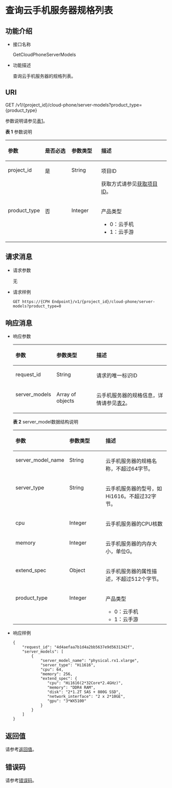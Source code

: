 # 查询云手机服务器规格列表<a name="ZH-CN_TOPIC_0152279483"></a>

## 功能介绍<a name="section589752114383"></a>

-   接口名称

    GetCloudPhoneServerModels

-   功能描述

    查询云手机服务器的规格列表。


## URI<a name="section2090513219384"></a>

GET /v1/\{project\_id\}/cloud-phone/server-models?product\_type=\{product\_type\}

参数说明请参见[表1](#table89093214388)。

**表 1**  参数说明

<a name="table89093214388"></a>
<table><thead align="left"><tr id="row62812217381"><th class="cellrowborder" valign="top" width="18.05%" id="mcps1.2.5.1.1"><p id="p328192217383"><a name="p328192217383"></a><a name="p328192217383"></a>参数</p>
</th>
<th class="cellrowborder" valign="top" width="17.64%" id="mcps1.2.5.1.2"><p id="p102972215388"><a name="p102972215388"></a><a name="p102972215388"></a>是否必选</p>
</th>
<th class="cellrowborder" valign="top" width="18.9%" id="mcps1.2.5.1.3"><p id="p1529102216380"><a name="p1529102216380"></a><a name="p1529102216380"></a>参数类型</p>
</th>
<th class="cellrowborder" valign="top" width="45.410000000000004%" id="mcps1.2.5.1.4"><p id="p15291822143820"><a name="p15291822143820"></a><a name="p15291822143820"></a>描述</p>
</th>
</tr>
</thead>
<tbody><tr id="row629922143820"><td class="cellrowborder" valign="top" width="18.05%" headers="mcps1.2.5.1.1 "><p id="p42902217385"><a name="p42902217385"></a><a name="p42902217385"></a>project_id</p>
</td>
<td class="cellrowborder" valign="top" width="17.64%" headers="mcps1.2.5.1.2 "><p id="p129102213389"><a name="p129102213389"></a><a name="p129102213389"></a>是</p>
</td>
<td class="cellrowborder" valign="top" width="18.9%" headers="mcps1.2.5.1.3 "><p id="p7633781"><a name="p7633781"></a><a name="p7633781"></a>String</p>
</td>
<td class="cellrowborder" valign="top" width="45.410000000000004%" headers="mcps1.2.5.1.4 "><p id="p18834193641812"><a name="p18834193641812"></a><a name="p18834193641812"></a>项目ID</p>
<p id="p144526355401"><a name="p144526355401"></a><a name="p144526355401"></a>获取方式请参见<a href="获取项目ID.md">获取项目ID</a>。</p>
</td>
</tr>
<tr id="row166825415355"><td class="cellrowborder" valign="top" width="18.05%" headers="mcps1.2.5.1.1 "><p id="p36814546354"><a name="p36814546354"></a><a name="p36814546354"></a>product_type</p>
</td>
<td class="cellrowborder" valign="top" width="17.64%" headers="mcps1.2.5.1.2 "><p id="p15681154193516"><a name="p15681154193516"></a><a name="p15681154193516"></a>否</p>
</td>
<td class="cellrowborder" valign="top" width="18.9%" headers="mcps1.2.5.1.3 "><p id="p36865423511"><a name="p36865423511"></a><a name="p36865423511"></a>Integer</p>
</td>
<td class="cellrowborder" valign="top" width="45.410000000000004%" headers="mcps1.2.5.1.4 "><p id="p76812540358"><a name="p76812540358"></a><a name="p76812540358"></a>产品类型</p>
<a name="ul108271619193610"></a><a name="ul108271619193610"></a><ul id="ul108271619193610"><li>0：云手机</li><li>1：云手游</li></ul>
</td>
</tr>
</tbody>
</table>

## 请求消息<a name="section13924021123815"></a>

-   请求参数

    无

-   请求样例

    ```
    GET https://{CPH Endpoint}/v1/{project_id}/cloud-phone/server-models?product_type=0
    ```


## 响应消息<a name="section13928152112384"></a>

-   响应参数

    <a name="table393352117388"></a>
    <table><thead align="left"><tr id="row202912222387"><th class="cellrowborder" valign="top" width="26.652665266526654%" id="mcps1.1.4.1.1"><p id="p729222173811"><a name="p729222173811"></a><a name="p729222173811"></a>参数</p>
    </th>
    <th class="cellrowborder" valign="top" width="25.95259525952595%" id="mcps1.1.4.1.2"><p id="p829152253812"><a name="p829152253812"></a><a name="p829152253812"></a>参数类型</p>
    </th>
    <th class="cellrowborder" valign="top" width="47.394739473947396%" id="mcps1.1.4.1.3"><p id="p529822163819"><a name="p529822163819"></a><a name="p529822163819"></a>描述</p>
    </th>
    </tr>
    </thead>
    <tbody><tr id="row1029172212382"><td class="cellrowborder" valign="top" width="26.652665266526654%" headers="mcps1.1.4.1.1 "><p id="p52912215385"><a name="p52912215385"></a><a name="p52912215385"></a>request_id</p>
    </td>
    <td class="cellrowborder" valign="top" width="25.95259525952595%" headers="mcps1.1.4.1.2 "><p id="p152902210387"><a name="p152902210387"></a><a name="p152902210387"></a>String</p>
    </td>
    <td class="cellrowborder" valign="top" width="47.394739473947396%" headers="mcps1.1.4.1.3 "><p id="p1429122143814"><a name="p1429122143814"></a><a name="p1429122143814"></a>请求的唯一标识ID</p>
    </td>
    </tr>
    <tr id="row229182210388"><td class="cellrowborder" valign="top" width="26.652665266526654%" headers="mcps1.1.4.1.1 "><p id="p112918222385"><a name="p112918222385"></a><a name="p112918222385"></a>server_models</p>
    </td>
    <td class="cellrowborder" valign="top" width="25.95259525952595%" headers="mcps1.1.4.1.2 "><p id="p829522113816"><a name="p829522113816"></a><a name="p829522113816"></a>Array of objects</p>
    </td>
    <td class="cellrowborder" valign="top" width="47.394739473947396%" headers="mcps1.1.4.1.3 "><p id="p14291122133814"><a name="p14291122133814"></a><a name="p14291122133814"></a>云手机服务器的规格信息，详情请参见<a href="#table1164061820133">表2</a>。</p>
    </td>
    </tr>
    </tbody>
    </table>

    **表 2**  server\_model数据结构说明

    <a name="table1164061820133"></a>
    <table><thead align="left"><tr id="row5694418101316"><th class="cellrowborder" valign="top" width="26.677332266773323%" id="mcps1.2.4.1.1"><p id="p78340360182"><a name="p78340360182"></a><a name="p78340360182"></a>参数</p>
    </th>
    <th class="cellrowborder" valign="top" width="26.01739826017398%" id="mcps1.2.4.1.2"><p id="p15694121819131"><a name="p15694121819131"></a><a name="p15694121819131"></a>参数类型</p>
    </th>
    <th class="cellrowborder" valign="top" width="47.3052694730527%" id="mcps1.2.4.1.3"><p id="p4694918111319"><a name="p4694918111319"></a><a name="p4694918111319"></a>描述</p>
    </th>
    </tr>
    </thead>
    <tbody><tr id="row669410186135"><td class="cellrowborder" valign="top" width="26.677332266773323%" headers="mcps1.2.4.1.1 "><p id="p18694101821310"><a name="p18694101821310"></a><a name="p18694101821310"></a>server_model_name</p>
    </td>
    <td class="cellrowborder" valign="top" width="26.01739826017398%" headers="mcps1.2.4.1.2 "><p id="p36941018141315"><a name="p36941018141315"></a><a name="p36941018141315"></a>String</p>
    </td>
    <td class="cellrowborder" valign="top" width="47.3052694730527%" headers="mcps1.2.4.1.3 "><p id="p269511841311"><a name="p269511841311"></a><a name="p269511841311"></a>云手机服务器的规格名称，不超过64字节。</p>
    </td>
    </tr>
    <tr id="row769521811310"><td class="cellrowborder" valign="top" width="26.677332266773323%" headers="mcps1.2.4.1.1 "><p id="p66959185136"><a name="p66959185136"></a><a name="p66959185136"></a>server_type</p>
    </td>
    <td class="cellrowborder" valign="top" width="26.01739826017398%" headers="mcps1.2.4.1.2 "><p id="p969521851311"><a name="p969521851311"></a><a name="p969521851311"></a>String</p>
    </td>
    <td class="cellrowborder" valign="top" width="47.3052694730527%" headers="mcps1.2.4.1.3 "><p id="p1969531831311"><a name="p1969531831311"></a><a name="p1969531831311"></a>云手机服务器的型号，如Hi1616。不超过32字节。</p>
    </td>
    </tr>
    <tr id="row2695111861316"><td class="cellrowborder" valign="top" width="26.677332266773323%" headers="mcps1.2.4.1.1 "><p id="p1169551861318"><a name="p1169551861318"></a><a name="p1169551861318"></a>cpu</p>
    </td>
    <td class="cellrowborder" valign="top" width="26.01739826017398%" headers="mcps1.2.4.1.2 "><p id="p1769571871316"><a name="p1769571871316"></a><a name="p1769571871316"></a>Integer</p>
    </td>
    <td class="cellrowborder" valign="top" width="47.3052694730527%" headers="mcps1.2.4.1.3 "><p id="p169513186134"><a name="p169513186134"></a><a name="p169513186134"></a>云手机服务器的CPU核数</p>
    </td>
    </tr>
    <tr id="row20695161821318"><td class="cellrowborder" valign="top" width="26.677332266773323%" headers="mcps1.2.4.1.1 "><p id="p7695191861311"><a name="p7695191861311"></a><a name="p7695191861311"></a>memory</p>
    </td>
    <td class="cellrowborder" valign="top" width="26.01739826017398%" headers="mcps1.2.4.1.2 "><p id="p116951118181312"><a name="p116951118181312"></a><a name="p116951118181312"></a>Integer</p>
    </td>
    <td class="cellrowborder" valign="top" width="47.3052694730527%" headers="mcps1.2.4.1.3 "><p id="p1369561812137"><a name="p1369561812137"></a><a name="p1369561812137"></a>云手机服务器的内存大小，单位G。</p>
    </td>
    </tr>
    <tr id="row15695718171318"><td class="cellrowborder" valign="top" width="26.677332266773323%" headers="mcps1.2.4.1.1 "><p id="p15695201841318"><a name="p15695201841318"></a><a name="p15695201841318"></a>extend_spec</p>
    </td>
    <td class="cellrowborder" valign="top" width="26.01739826017398%" headers="mcps1.2.4.1.2 "><p id="p1269581811134"><a name="p1269581811134"></a><a name="p1269581811134"></a>Object</p>
    </td>
    <td class="cellrowborder" valign="top" width="47.3052694730527%" headers="mcps1.2.4.1.3 "><p id="p10695121820137"><a name="p10695121820137"></a><a name="p10695121820137"></a>云手机服务器的属性描述，不超过512个字节。</p>
    </td>
    </tr>
    <tr id="row161021611133812"><td class="cellrowborder" valign="top" width="26.677332266773323%" headers="mcps1.2.4.1.1 "><p id="p1910261110380"><a name="p1910261110380"></a><a name="p1910261110380"></a>product_type</p>
    </td>
    <td class="cellrowborder" valign="top" width="26.01739826017398%" headers="mcps1.2.4.1.2 "><p id="p1102411193815"><a name="p1102411193815"></a><a name="p1102411193815"></a>Integer</p>
    </td>
    <td class="cellrowborder" valign="top" width="47.3052694730527%" headers="mcps1.2.4.1.3 "><p id="p204881728183818"><a name="p204881728183818"></a><a name="p204881728183818"></a>产品类型</p>
    <a name="ul15488192817385"></a><a name="ul15488192817385"></a><ul id="ul15488192817385"><li>0：云手机</li><li>1：云手游</li></ul>
    </td>
    </tr>
    </tbody>
    </table>

-   响应样例

    ```
    {
        "request_id": "4d4aefaa7b1d4a2bb5637e9d5631342f",
        "server_models": [
            {
                "server_model_name": "physical.rx1.xlarge",
                "server_type": "Hi1616",
                "cpu": 64,
                "memory": 256,
                "extend_spec": {
                   "cpu": "Hi1616(2*32Core*2.4GHz)",
                   "memory": "DDR4 RAM",
                   "disk": "2*1.2T SAS + 800G SSD",
                   "network_interface": "2 x 2*10GE",
                   "gpu": "3*WX5100"
                }
            }
        ]
    }
    ```


## 返回值<a name="section364565961814"></a>

请参考[返回值](返回值.md)。

## 错误码<a name="section15703152717507"></a>

请参考[错误码](错误码.md)。

